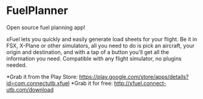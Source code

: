 FuelPlanner
===========

Open source fuel planning app!

xFuel lets you quickly and easily generate load sheets for your flight. Be it in FSX, X-Plane or other simulators, all you need to do is pick an aircraft, your origin and destination, and with a tap of a button you'll get all the information you need. Compatible with any flight simulator, no plugins needed.

*Grab it from the Play Store: https://play.google.com/store/apps/details?id=com.connectutb.xfuel 
*Grab it for free: http://xfuel.connect-utb.com/download
